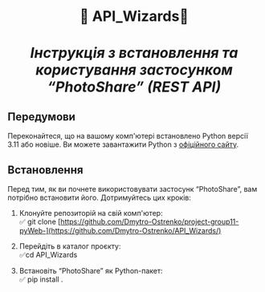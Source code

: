 #  <p align="center">:robot:  API_Wizards:robot:  </p>     
# <p align="center">*Інструкція з встановлення та користування  застосунком “PhotoShare” (REST API)*</p>
## Передумови

Переконайтеся, що на вашому комп'ютері встановлено Python версії 3.11 або новіше. Ви можете завантажити Python з [офіційного сайту](https://www.python.org/downloads/).

## Встановлення

Перед тим, як ви почнете використовувати застосунк “PhotoShare”, вам потрібно встановити його. Дотримуйтесь цих кроків:

1. Клонуйте репозиторій на свій комп'ютер:    
:white_check_mark: git clone [https://github.com/Dmytro-Ostrenko/project-group11-pyWeb-](https://github.com/Dmytro-Ostrenko/API_Wizards/)


3. Перейдіть в каталог проєкту:    
:white_check_mark:cd API_Wizards


4. Встановіть “PhotoShare”  як Python-пакет:       
:white_check_mark: pip install .  
